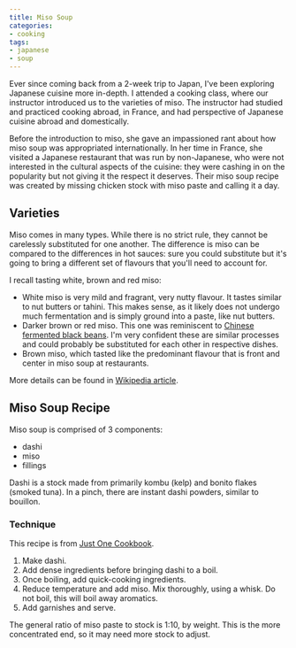 ```yaml
---
title: Miso Soup
categories:
- cooking
tags:
- japanese
- soup
---
```


Ever since coming back from a 2-week trip to Japan, I've been exploring Japanese cuisine more in-depth.
I attended a cooking class, where our instructor introduced us to the varieties of miso.
The instructor had studied and practiced cooking abroad, in France, and had perspective of Japanese cuisine abroad and domestically.

Before the introduction to miso, she gave an impassioned rant about how miso soup was appropriated internationally.
In her time in France, she visited a Japanese restaurant that was run by non-Japanese, who were not interested in the
cultural aspects of the cuisine: they were cashing in on the popularity but not giving it the respect it deserves.
Their miso soup recipe was created by missing chicken stock with miso paste and calling it a day.

## Varieties

Miso comes in many types.
While there is no strict rule, they cannot be carelessly substituted for one another.
The difference is miso can be compared to the differences in hot sauces:
    sure you could substitute but it's going to bring a different set of flavours that you'll need to account for.

I recall tasting white, brown and red miso:

- White miso is very mild and fragrant, very nutty flavour.
    It tastes similar to nut butters or tahini.
    This makes sense, as it likely does not undergo much fermentation and is simply ground into a paste, like nut butters.
- Darker brown or red miso.
    This one was reminiscent to [Chinese fermented black beans][3].
    I'm very confident these are similar processes and could probably be substituted for each other in respective dishes.
- Brown miso, which tasted like the predominant flavour that is front and center in miso soup at restaurants.

More details can be found in [Wikipedia article][2].

[2]: https://en.wikipedia.org/wiki/Miso#Types_and_flavor
[3]: https://en.wikipedia.org/wiki/Douchi

## Miso Soup Recipe

Miso soup is comprised of 3 components:

- dashi
- miso
- fillings

Dashi is a stock made from primarily kombu (kelp) and bonito flakes (smoked tuna).
In a pinch, there are instant dashi powders, similar to bouillon.

### Technique

This recipe is from [Just One Cookbook][1].

[1]: https://www.justonecookbook.com/homemade-miso-soup/

1. Make dashi.
1. Add dense ingredients before bringing dashi to a boil.
1. Once boiling, add quick-cooking ingredients.
1. Reduce temperature and add miso.
    Mix thoroughly, using a whisk.
    Do not boil, this will boil away aromatics.
1. Add garnishes and serve.

The general ratio of miso paste to stock is 1:10, by weight.
This is the more concentrated end, so it may need more stock to adjust.
